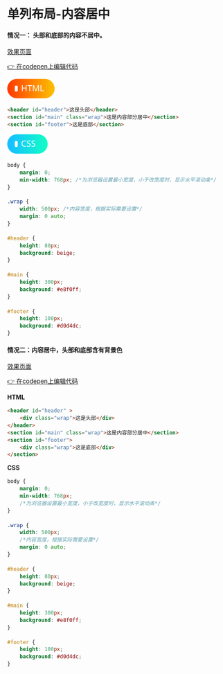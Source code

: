 # <b>单列布局-内容居中</b>


#### 情况一： 头部和底部的内容不居中。

[效果页面](00单列布局-01.html ':include :type=iframe width=100% height=483px')

[:point_right: 在codepen上编辑代码](https://codepen.io/shuangcs/pen/GxBdZe)

![标签](../assets/html.svg)

```html
<header id="header">这是头部</header>
<section id="main" class="wrap">这是内容部分居中</section>
<section id="footer">这是底部</section>
```

![标签](../assets/css.svg)

```css
body {
    margin: 0;
    min-width: 768px; /*为浏览器设置最小宽度，小于改宽度时，显示水平滚动条*/
}

.wrap {
    width: 500px; /*内容宽度，根据实际需要设置*/
    margin: 0 auto;
}

#header {
    height: 80px;
    background: beige;
}

#main {
    height: 300px;
    background: #e8f0ff;
}

#footer {
    height: 100px;
    background: #d0d4dc;
}
```

#### 情况二：内容居中，头部和底部含有背景色</b>

[效果页面](00单列布局-02.html ':include :type=iframe width=100% height=483px')

[:point_right: 在codepen上编辑代码](https://codepen.io/shuangcs/pen/dmjeXj)

**HTML**

```html
<header id="header" >
    <div class="wrap">这是头部</div>
</header>
<section id="main" class="wrap">这是内容部分居中</section>
<section id="footer">
    <div class="wrap">这是底部</div>
</section>
```

**CSS**
```css
body {
    margin: 0;
    min-width: 768px;
    /*为浏览器设置最小宽度，小于改宽度时，显示水平滚动条*/
}

.wrap {
    width: 500px;
    /*内容宽度，根据实际需要设置*/
    margin: 0 auto;
}

#header {
    height: 80px;
    background: beige;
}

#main {
    height: 300px;
    background: #e8f0ff;
}

#footer {
    height: 100px;
    background: #d0d4dc;
}
```

